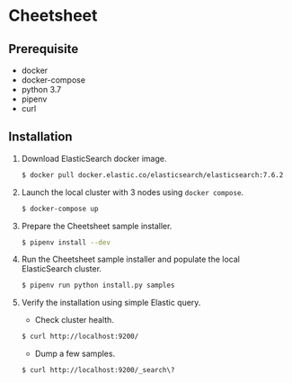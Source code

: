 # Cheetsheet

## Prerequisite
+ docker
+ docker-compose
+ python 3.7
+ pipenv
+ curl

## Installation
1. Download ElasticSearch docker image.
    ```sh
    $ docker pull docker.elastic.co/elasticsearch/elasticsearch:7.6.2
    ```
2. Launch the local cluster with 3 nodes using `docker compose`.
    ```sh
    $ docker-compose up
    ```
3. Prepare the Cheetsheet sample installer.
    ```sh
    $ pipenv install --dev
    ```
4. Run the Cheetsheet sample installer and populate the local ElasticSearch cluster.
    ```sh
    $ pipenv run python install.py samples
    ```
5. Verify the installation using simple Elastic query.


    + Check cluster health.
    ```sh
    $ curl http://localhost:9200/
    ```
    + Dump a few samples.
    ```sh
    $ curl http://localhost:9200/_search\?
    ```

